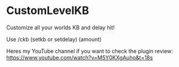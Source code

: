 # CustomLevelKB

Customize all your worlds KB and delay hit!

Use /ckb (setkb or setdelay) (amount)

Heres my YouTube channel if you want to check the plugin review: https://www.youtube.com/watch?v=M5Y0KXgAuho&t=18s
